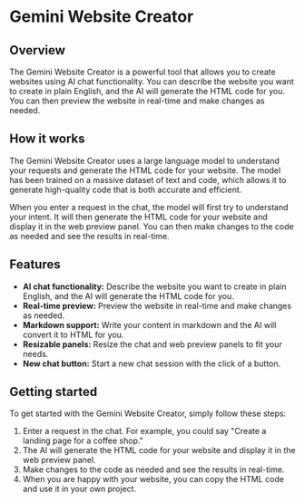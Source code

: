 # Gemini Website Creator

## Overview

The Gemini Website Creator is a powerful tool that allows you to create websites using AI chat functionality. You can describe the website you want to create in plain English, and the AI will generate the HTML code for you. You can then preview the website in real-time and make changes as needed.

## How it works

The Gemini Website Creator uses a large language model to understand your requests and generate the HTML code for your website. The model has been trained on a massive dataset of text and code, which allows it to generate high-quality code that is both accurate and efficient.

When you enter a request in the chat, the model will first try to understand your intent. It will then generate the HTML code for your website and display it in the web preview panel. You can then make changes to the code as needed and see the results in real-time.

## Features

- **AI chat functionality:** Describe the website you want to create in plain English, and the AI will generate the HTML code for you.
- **Real-time preview:** Preview the website in real-time and make changes as needed.
- **Markdown support:** Write your content in markdown and the AI will convert it to HTML for you.
- **Resizable panels:** Resize the chat and web preview panels to fit your needs.
- **New chat button:** Start a new chat session with the click of a button.

## Getting started

To get started with the Gemini Website Creator, simply follow these steps:

1. Enter a request in the chat. For example, you could say "Create a landing page for a coffee shop."
2. The AI will generate the HTML code for your website and display it in the web preview panel.
3. Make changes to the code as needed and see the results in real-time.
4. When you are happy with your website, you can copy the HTML code and use it in your own project.
